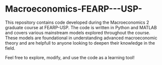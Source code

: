 # Macroeconomics-FEARP---USP-
This repository contains code developed during the Macroeconomics 2 graduate course at FEARP-USP. The code is written in Python and MATLAB and covers various mainstream models explored throughout the course. These models are foundational in understanding advanced macroeconomic theory and are helpfull to anyone looking to deepen their knowledge in the field.

Feel free to explore, modify, and use the code as a learning tool!

